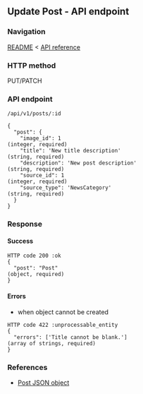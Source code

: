 ## Update Post - API endpoint

### Navigation
[README](../../../../README.md)
<
[API reference](../../../api_reference.md)

### HTTP method
PUT/PATCH

### API endpoint
`/api/v1/posts/:id`

```
{
  "post": {
    "image_id": 1                                                               (integer, required)
    "title": 'New title description'                                            (string, required)
    "description": 'New post description'                                       (string, required)
    "source_id": 1                                                              (integer, required)
    "source_type": 'NewsCategory'                                               (string, required)
  }
}
```

### Response
#### Success
```
HTTP code 200 :ok
{
  "post": "Post"                                                                (object, required)
}
```

#### Errors
- when object cannot be created
```
HTTP code 422 :unprocessable_entity
{
  "errors": ['Title cannot be blank.']                                          (array of strings, required)
}
```

### References
- [Post JSON object](../../../json_objects/post.md)

